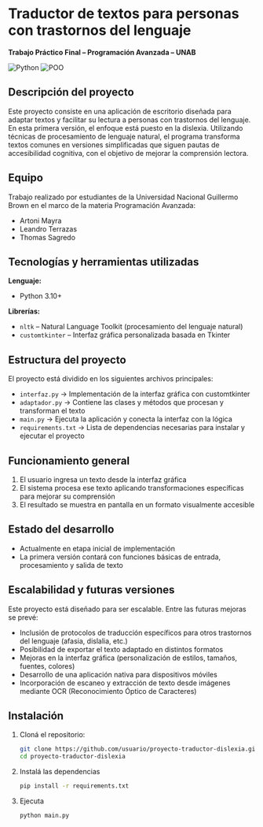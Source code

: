 # Traductor de textos para personas con trastornos del lenguaje

**Trabajo Práctico Final – Programación Avanzada – UNAB**

![Python](https://img.shields.io/badge/Python-3.10+-blue?logo=python)
![POO](https://img.shields.io/badge/Paradigma-POO-informational)

## Descripción del proyecto

Este proyecto consiste en una aplicación de escritorio diseñada para adaptar textos y facilitar su lectura a personas con trastornos del lenguaje. En esta primera versión, el enfoque está puesto en la dislexia. Utilizando técnicas de procesamiento de lenguaje natural, el programa transforma textos comunes en versiones simplificadas que siguen pautas de accesibilidad cognitiva, con el objetivo de mejorar la comprensión lectora.

## Equipo

Trabajo realizado por estudiantes de la Universidad Nacional Guillermo Brown en el marco de la materia Programación Avanzada:

- Artoni Mayra  
- Leandro Terrazas  
- Thomas Sagredo

## Tecnologías y herramientas utilizadas

**Lenguaje:**  
- Python 3.10+

**Librerías:**  
- `nltk` – Natural Language Toolkit (procesamiento del lenguaje natural)  
- `customtkinter` – Interfaz gráfica personalizada basada en Tkinter

## Estructura del proyecto

El proyecto está dividido en los siguientes archivos principales:

- `interfaz.py` → Implementación de la interfaz gráfica con customtkinter  
- `adaptador.py` → Contiene las clases y métodos que procesan y transforman el texto  
- `main.py` → Ejecuta la aplicación y conecta la interfaz con la lógica  
- `requirements.txt` → Lista de dependencias necesarias para instalar y ejecutar el proyecto

## Funcionamiento general

1. El usuario ingresa un texto desde la interfaz gráfica  
2. El sistema procesa ese texto aplicando transformaciones específicas para mejorar su comprensión  
3. El resultado se muestra en pantalla en un formato visualmente accesible

## Estado del desarrollo

- Actualmente en etapa inicial de implementación  
- La primera versión contará con funciones básicas de entrada, procesamiento y salida de texto  

## Escalabilidad y futuras versiones

Este proyecto está diseñado para ser escalable. Entre las futuras mejoras se prevé:

- Inclusión de protocolos de traducción específicos para otros trastornos del lenguaje (afasia, dislalia, etc.)  
- Posibilidad de exportar el texto adaptado en distintos formatos  
- Mejoras en la interfaz gráfica (personalización de estilos, tamaños, fuentes, colores)  
- Desarrollo de una aplicación nativa para dispositivos móviles  
- Incorporación de escaneo y extracción de texto desde imágenes mediante OCR (Reconocimiento Óptico de Caracteres)

## Instalación

1. Cloná el repositorio:

   ```bash
   git clone https://github.com/usuario/proyecto-traductor-dislexia.git
   cd proyecto-traductor-dislexia

2. Instalá las dependencias

   ```bash
   pip install -r requirements.txt

3. Ejecuta

    ```bash
   python main.py
